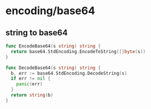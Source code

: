 # encoding/base64

## string to base64

```go
func EncodeBase64(s string) string {
  return base64.StdEncoding.EncodeToString([]byte(s))
}
```

```go
func DecodeBase64(s string) string {
  b, err := base64.StdEncoding.DecodeString(s)
  if err != nil {
    panic(err)
  }
  return string(b)
}
```
